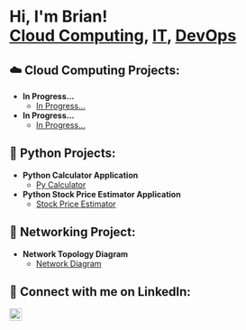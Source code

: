 <h1>Hi, I'm Brian! <br/><a href="">Cloud Computing</a>, <a href="">IT</a>, <a href="https://github.com/brianhernandez04">DevOps</a></h1>

<h2>☁️ Cloud Computing Projects:</h2>

- <b>In Progress...</b>
  - [In Progress...](https://example.com/)
- <b>In Progress...</b>
  - [In Progress...](https://example.com/)

<h2>🐍 Python Projects:</h2>

- <b>Python Calculator Application</b>
  - [Py Calculator](https://github.com/brianhernandez04/pythoncalculator)
- <b>Python Stock Price Estimator Application</b>
  - [Stock Price Estimator](https://github.com/brianhernandez04/Highest-Bid-Auction)
<!---
<h2>🐧 Linux Projects:</h2>

- <b>In Progress...</b>
  - [In Progress...](https://example.com/)
- <b>In Progress...</b>
  - [In Progress...](https://example.com/)

<h2>👨‍💻 Devops Projects:</h2>

- <b>In Progress...</b>
  - [In Progress...](https://example.com/)
- <b>In Progress...</b>
  - [In Progress...](https://example.com/)
 -->
<h2>🛜 Networking Project:</h2>

- <b>Network Topology Diagram</b>
  - [Network Diagram](https://github.com/brianhernandez04/Network-Topology-Diagram)
  
<h2> 🤳 Connect with me on LinkedIn:</h2>

[<img align="left" alt="BrianHernandez | LinkedIn" width="22px" src="https://cdn.jsdelivr.net/npm/simple-icons@v3/icons/linkedin.svg" />][linkedin]

[linkedin]: https://www.linkedin.com/in/brian-hernandez04/

